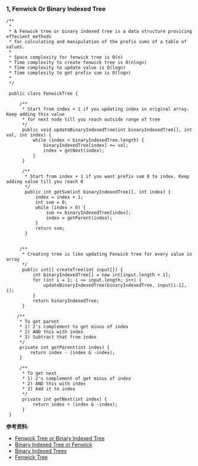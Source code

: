 ### 1, Fenwick Or Binary Indexed Tree

```
/**
 * 
 * A Fenwick tree or binary indexed tree is a data structure provicing effecient methods
 * for calculating and manipulation of the prefix sums of a table of values.
 *
 * Space complexity for fenwick tree is O(n)
 * Time complexity to create fenwick tree is O(nlogn)
 * Time complexity to update value is O(logn)
 * Time complexity to get prefix sum is O(logn)
 *
 */

 public class FenwickTree {

     /**
      * Start from index + 1 if you updating index in original array. Keep adding this value
      * for next node till you reach outside range of tree
      */
      public void updateBinaryIndexedTree(int binaryIndexedTree[], int val, int index) {
          while (index < binaryIndexedTree.length) {
              binaryIndexedTree[index] += val;
              index = getNext(index);
          }
      }

      /**
       * Start from index + 1 if you want prefix sum 0 to index. Keep adding value till you reach 0
       */
       public int getSum(int binaryIndexedTree[], int index) {
           index = index + 1;
           int sum = 0;
           while (index > 0) {
               sum += binaryIndexedTree[index];
               index = getParent(index);
           }
           return sum;
       }


     /**
      * Creating tree is like updating Fenwick tree for every value in array
      */
      public int[] createTree(int input[]) {
          int binaryIndexedTree[] = new int[input.length + 1];
          for (int i = 1; i <= input.length; i++) {
              updateBinaryIndexedTree(binaryIndexedTree, input[i-1], i);
          }
          return binaryIndexedTree;
      }
    
    /**
     * To get parent
     * 1) 2's complement to get minus of index
     * 2) AND this with index
     * 3) Subtract that from index
     */
     private int getParent(int index) {
         return index - (index & -index);
     }

     /**
      * To get next
      * 1) 2's complement of get minus of index
      * 2) AND this with index
      * 3) Add it to index
      */
      private int getNext(int index) {
          return index + (index & -index);
      }
 }
```

**参考资料:**
- [Fenwick Tree or Binary Indexed Tree](https://www.youtube.com/watch?v=CWDQJGaN1gY&list=PLrmLmBdmIlpv_jNDXtJGYTPNQ2L1gdHxu&index=24)
- [Binary Indexed Tree or Fenwick](https://www.geeksforgeeks.org/binary-indexed-tree-or-fenwick-tree-2/)
- [Binary Indexed Trees](https://www.topcoder.com/community/competitive-programming/tutorials/binary-indexed-trees/)
- [Fenwick Tree](http://en.wikipedia.org/wiki/Fenwick_tree)